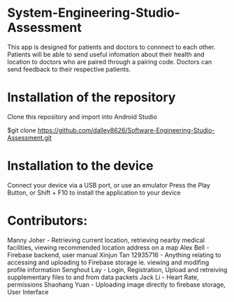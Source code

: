 # System-Engineering-Studio-Assessment

This app is designed for patients and doctors to connnect to each other. Patients will be able to send useful infomation about their health and location to doctors who are paired through a pairing code. Doctors can send feedback to their respective patients.

# Installation of the repository
Clone this repository and import into Android Studio

$git clone https://github.com/dalley8626/Software-Engineering-Studio-Assessment.git

# Installation to the device
Connect your device via a USB port, or use an emulator
Press the Play Button, or Shift + F10 to install the application to your device



# Contributors:
Manny Joher - Retrieving current location, retrieving nearby medical facilities, viewing recommended location address on a map
Alex Bell - Firebase backend, user manual
Xinjun Tan 12935716 - Anything relating to accessing and uploading to Firebase storage ie. viewing and modifing profile information
Senghout Lay - Login, Registration, Upload and retreiving supplementary files to and from data packets
Jack Li - Heart Rate, permissions
Shaohang Yuan - Uploading image directly to firebase storage, User Interface
